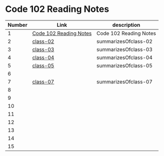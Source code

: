 # Code 102 Reading Notes
| Number      | Link        |description |
|-------------|-------------|------------|
| 1           |[Code 102 Reading Notes](https://ali-19901110.github.io/reading-notes/Code%20102%20Reading%20Notes)|Code 102 Reading Notes|
| 2           |[class-02](https://ali-19901110.github.io/reading-notes/summarizesOfclass-02)| summarizesOfclass-02|
| 3           |[class-03](https://ali-19901110.github.io/reading-notes/summarizesOfclass-03)| summarizesOfclass-03|
| 4           |[class-04](https://ali-19901110.github.io/reading-notes/summarizesOfclass-04)| summarizesOfclass-04|
| 5           |[class-05](https://ali-19901110.github.io/reading-notes/summarizesOfclass-05)| summarizesOfclass-05|
| 6           |         |                        |
| 7           |[class-07](https://ali-19901110.github.io/reading-notes/summarizesOfclass-07)|summarizesOfclass-07|
| 8           |         |                        |
| 9           |         |                        |
| 10          |         |                        |
| 11          |         |                        |
| 12          |         |                        |
| 13          |         |                        |
| 14          |         |                        |
| 15          |         |                        |
